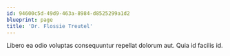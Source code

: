 ```yaml
---
id: 94600c5d-49d9-463a-8984-d8525299a1d2
blueprint: page
title: 'Dr. Flossie Treutel'
---
```

Libero ea odio voluptas consequuntur repellat dolorum aut. Quia id facilis id.